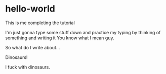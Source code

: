 # hello-world
This is me completing the tutorial

I'm just gonna type some stuff down and practice my typing by thinking of something and writing it
  You know what I mean guy.

So what do I write about...


Dinosaurs!
  
  
  
  
I fuck with dinosaurs.
